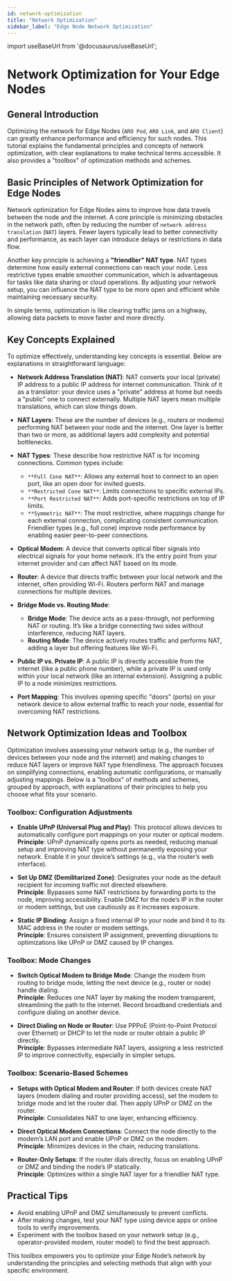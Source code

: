 ```yaml
---
id: network-optimization
title: "Network Optimization"
sidebar_label: "Edge Node Network Optimization"
---
```

import useBaseUrl from '@docusaurus/useBaseUrl';

# Network Optimization for Your Edge Nodes

## General Introduction

Optimizing the network for Edge Nodes (`ARO Pod`, `ARO Link`, and `ARO Client`) can greatly enhance performance and efficiency for such nodes. This tutorial explains the fundamental principles and concepts of network optimization, with clear explanations to make technical terms accessible. It also provides a "toolbox" of optimization methods and schemes. 

## Basic Principles of Network Optimization for Edge Nodes

Network optimization for Edge Nodes aims to improve how data travels between the node and the internet. A core principle is minimizing obstacles in the network path, often by reducing the number of `network address translation` (`NAT`) layers. Fewer layers typically lead to better connectivity and performance, as each layer can introduce delays or restrictions in data flow.

Another key principle is achieving a **"friendlier" NAT type**. NAT types determine how easily external connections can reach your node. Less restrictive types enable smoother communication, which is advantageous for tasks like data sharing or cloud operations. By adjusting your network setup, you can influence the NAT type to be more open and efficient while maintaining necessary security.

In simple terms, optimization is like clearing traffic jams on a highway, allowing data packets to move faster and more directly.

## Key Concepts Explained

To optimize effectively, understanding key concepts is essential. Below are explanations in straightforward language:

- **Network Address Translation (NAT)**: NAT converts your local (private) IP address to a public IP address for internet communication. Think of it as a translator: your device uses a "private" address at home but needs a "public" one to connect externally. Multiple NAT layers mean multiple translations, which can slow things down.

- **NAT Layers**: These are the number of devices (e.g., routers or modems) performing NAT between your node and the internet. One layer is better than two or more, as additional layers add complexity and potential bottlenecks.

- **NAT Types**: These describe how restrictive NAT is for incoming connections. Common types include:
  - `**Full Cone NAT**`: Allows any external host to connect to an open port, like an open door for invited guests.
  - `**Restricted Cone NAT**`: Limits connections to specific external IPs.
  - `**Port Restricted NAT**`: Adds port-specific restrictions on top of IP limits.
  - `**Symmetric NAT**`: The most restrictive, where mappings change for each external connection, complicating consistent communication.
  Friendlier types (e.g., full cone) improve node performance by enabling easier peer-to-peer connections.

- **Optical Modem**: A device that converts optical fiber signals into electrical signals for your home network. It’s the entry point from your internet provider and can affect NAT based on its mode.

- **Router**: A device that directs traffic between your local network and the internet, often providing Wi-Fi. Routers perform NAT and manage connections for multiple devices.

- **Bridge Mode vs. Routing Mode**:
  - **Bridge Mode**: The device acts as a pass-through, not performing NAT or routing. It’s like a bridge connecting two sides without interference, reducing NAT layers.
  - **Routing Mode**: The device actively routes traffic and performs NAT, adding a layer but offering features like Wi-Fi.

- **Public IP vs. Private IP**: A public IP is directly accessible from the internet (like a public phone number), while a private IP is used only within your local network (like an internal extension). Assigning a public IP to a node minimizes restrictions.

- **Port Mapping**: This involves opening specific "doors" (ports) on your network device to allow external traffic to reach your node, essential for overcoming NAT restrictions.

## Network Optimization Ideas and Toolbox

Optimization involves assessing your network setup (e.g., the number of devices between your node and the internet) and making changes to reduce NAT layers or improve NAT type friendliness. The approach focuses on simplifying connections, enabling automatic configurations, or manually adjusting mappings. Below is a "toolbox" of methods and schemes, grouped by approach, with explanations of their principles to help you choose what fits your scenario.

### Toolbox: Configuration Adjustments

- **Enable UPnP (Universal Plug and Play)**: This protocol allows devices to automatically configure port mappings on your router or optical modem.  
  **Principle**: UPnP dynamically opens ports as needed, reducing manual setup and improving NAT type without permanently exposing your network. Enable it in your device’s settings (e.g., via the router’s web interface).

- **Set Up DMZ (Demilitarized Zone)**: Designates your node as the default recipient for incoming traffic not directed elsewhere.  
  **Principle**: Bypasses some NAT restrictions by forwarding ports to the node, improving accessibility. Enable DMZ for the node’s IP in the router or modem settings, but use cautiously as it increases exposure.

- **Static IP Binding**: Assign a fixed internal IP to your node and bind it to its MAC address in the router or modem settings.  
  **Principle**: Ensures consistent IP assignment, preventing disruptions to optimizations like UPnP or DMZ caused by IP changes.

### Toolbox: Mode Changes

- **Switch Optical Modem to Bridge Mode**: Change the modem from routing to bridge mode, letting the next device (e.g., router or node) handle dialing.  
  **Principle**: Reduces one NAT layer by making the modem transparent, streamlining the path to the internet. Record broadband credentials and configure dialing on another device.

- **Direct Dialing on Node or Router**: Use PPPoE (Point-to-Point Protocol over Ethernet) or DHCP to let the node or router obtain a public IP directly.  
  **Principle**: Bypasses intermediate NAT layers, assigning a less restricted IP to improve connectivity, especially in simpler setups.

### Toolbox: Scenario-Based Schemes

- **Setups with Optical Modem and Router**: If both devices create NAT layers (modem dialing and router providing access), set the modem to bridge mode and let the router dial. Then apply UPnP or DMZ on the router.  
  **Principle**: Consolidates NAT to one layer, enhancing efficiency.

- **Direct Optical Modem Connections**: Connect the node directly to the modem’s LAN port and enable UPnP or DMZ on the modem.  
  **Principle**: Minimizes devices in the chain, reducing translations.

- **Router-Only Setups**: If the router dials directly, focus on enabling UPnP or DMZ and binding the node’s IP statically.  
  **Principle**: Optimizes within a single NAT layer for a friendlier NAT type.

## Practical Tips

- Avoid enabling UPnP and DMZ simultaneously to prevent conflicts.
- After making changes, test your NAT type using device apps or online tools to verify improvements.
- Experiment with the toolbox based on your network setup (e.g., operator-provided modem, router model) to find the best approach.

This toolbox empowers you to optimize your Edge Node’s network by understanding the principles and selecting methods that align with your specific environment.
